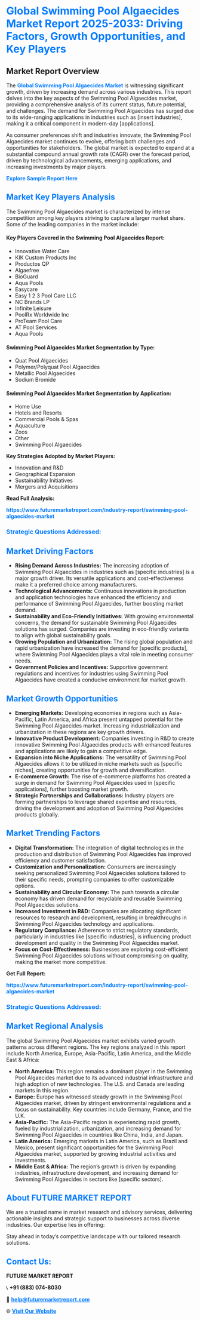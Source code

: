 <h1 style="color: #007BFF;">Global Swimming Pool Algaecides Market Report 2025-2033: Driving Factors, Growth Opportunities, and Key Players</h1>

<section id="overview">
<h2>Market Report Overview</h2>
<p>The <a href="https://www.futuremarketreport.com/industry-report/swimming-pool-algaecides-market" style="color: #007BFF; text-decoration: none;"><strong>Global Swimming Pool Algaecides Market</strong></a> is witnessing significant growth, driven by increasing demand across various industries. This report delves into the key aspects of the Swimming Pool Algaecides market, providing a comprehensive analysis of its current status, future potential, and challenges. The demand for Swimming Pool Algaecides has surged due to its wide-ranging applications in industries such as [insert industries], making it a critical component in modern-day [applications].</p>
<p>As consumer preferences shift and industries innovate, the Swimming Pool Algaecides market continues to evolve, offering both challenges and opportunities for stakeholders. The global market is expected to expand at a substantial compound annual growth rate (CAGR) over the forecast period, driven by technological advancements, emerging applications, and increasing investments by major players.</p>
</section>

<section id="overview">
<p><a href="https://www.futuremarketreport.com/request-sample/reportId=112845" style="color: #007BFF; text-decoration: none;"><strong>Explore Sample Report Here</strong></a></p>
</section>

<section id="key-players">
<h2 style="color: #007BFF;">Market Key Players Analysis</h2>
<p>The Swimming Pool Algaecides market is characterized by intense competition among key players striving to capture a larger market share. Some of the leading companies in the market include:</p>
<h4>Key Players Covered in the Swimming Pool Algaecides Report:</h4>
<ul><li>Innovative Water Care</li><li>KIK Custom Products Inc</li><li>Productos QP</li><li>Algaefree</li><li>BioGuard</li><li>Aqua Pools</li><li>Easycare</li><li>Easy 1 2 3 Pool Care LLC</li><li>NC Brands LP</li><li>Infinite Leisure</li><li>PoolRx Worldwide Inc</li><li>ProTeam Pool Care</li><li>AT Pool Services</li><li>Aqua Pools</li></ul>
<h4>Swimming Pool Algaecides Market Segmentation by Type:</h4>
<ul><li>Quat Pool Algaecides</li><li>Polymer/Polyquat Pool Algaecides</li><li>Metallic Pool Algaecides</li><li>Sodium Bromide</li></ul>

<h4>Swimming Pool Algaecides Market Segmentation by Application:</h4>
<ul><li>Home Use</li><li>Hotels and Resorts</li><li>Commercial Pools &amp; Spas</li><li>Aquaculture</li><li>Zoos</li><li>Other</li><li>Swimming Pool Algaecides</li></ul>
<p><strong>Key Strategies Adopted by Market Players:</strong></p>
<ul>
<li>Innovation and R&D</li>
<li>Geographical Expansion</li>
<li>Sustainability Initiatives</li>
<li>Mergers and Acquisitions</li>
</ul>
</section>

<section>
<p><strong>Read Full Analysis: </strong></p><a href="https://www.futuremarketreport.com/industry-report/swimming-pool-algaecides-market" style="color: #007BFF; text-decoration: none;"><strong>https://www.futuremarketreport.com/industry-report/swimming-pool-algaecides-market</strong></a>
<h3 style="color: #007BFF;">Strategic Questions Addressed:</h3>
</section>

<section id="driving-factors">
<h2 style="color: #007BFF;">Market Driving Factors</h2>
<ul>
<li><strong>Rising Demand Across Industries:</strong> The increasing adoption of Swimming Pool Algaecides in industries such as [specific industries] is a major growth driver. Its versatile applications and cost-effectiveness make it a preferred choice among manufacturers.</li>
<li><strong>Technological Advancements:</strong> Continuous innovations in production and application technologies have enhanced the efficiency and performance of Swimming Pool Algaecides, further boosting market demand.</li>
<li><strong>Sustainability and Eco-Friendly Initiatives:</strong> With growing environmental concerns, the demand for sustainable Swimming Pool Algaecides solutions has surged. Companies are investing in eco-friendly variants to align with global sustainability goals.</li>
<li><strong>Growing Population and Urbanization:</strong> The rising global population and rapid urbanization have increased the demand for [specific products], where Swimming Pool Algaecides plays a vital role in meeting consumer needs.</li>
<li><strong>Government Policies and Incentives:</strong> Supportive government regulations and incentives for industries using Swimming Pool Algaecides have created a conducive environment for market growth.</li>
</ul>
</section>

<section id="growth-opportunities">
<h2 style="color: #007BFF;">Market Growth Opportunities</h2>
<ul>
<li><strong>Emerging Markets:</strong> Developing economies in regions such as Asia-Pacific, Latin America, and Africa present untapped potential for the Swimming Pool Algaecides market. Increasing industrialization and urbanization in these regions are key growth drivers.</li>
<li><strong>Innovative Product Development:</strong> Companies investing in R&D to create innovative Swimming Pool Algaecides products with enhanced features and applications are likely to gain a competitive edge.</li>
<li><strong>Expansion into Niche Applications:</strong> The versatility of Swimming Pool Algaecides allows it to be utilized in niche markets such as [specific niches], creating opportunities for growth and diversification.</li>
<li><strong>E-commerce Growth:</strong> The rise of e-commerce platforms has created a surge in demand for Swimming Pool Algaecides used in [specific applications], further boosting market growth.</li>
<li><strong>Strategic Partnerships and Collaborations:</strong> Industry players are forming partnerships to leverage shared expertise and resources, driving the development and adoption of Swimming Pool Algaecides products globally.</li>
</ul>
</section>

<section id="trending-factors">
<h2 style="color: #007BFF;">Market Trending Factors</h2>
<ul>
<li><strong>Digital Transformation:</strong> The integration of digital technologies in the production and distribution of Swimming Pool Algaecides has improved efficiency and customer satisfaction.</li>
<li><strong>Customization and Personalization:</strong> Consumers are increasingly seeking personalized Swimming Pool Algaecides solutions tailored to their specific needs, prompting companies to offer customizable options.</li>
<li><strong>Sustainability and Circular Economy:</strong> The push towards a circular economy has driven demand for recyclable and reusable Swimming Pool Algaecides solutions.</li>
<li><strong>Increased Investment in R&D:</strong> Companies are allocating significant resources to research and development, resulting in breakthroughs in Swimming Pool Algaecides technology and applications.</li>
<li><strong>Regulatory Compliance:</strong> Adherence to strict regulatory standards, particularly in industries like [specific industries], is influencing product development and quality in the Swimming Pool Algaecides market.</li>
<li><strong>Focus on Cost-Effectiveness:</strong> Businesses are exploring cost-efficient Swimming Pool Algaecides solutions without compromising on quality, making the market more competitive.</li>
</ul>
</section>

<section>
<p><strong>Get Full Report: </strong></p><a href="https://www.futuremarketreport.com/industry-report/swimming-pool-algaecides-market" style="color: #007BFF; text-decoration: none;"><strong>https://www.futuremarketreport.com/industry-report/swimming-pool-algaecides-market</strong></a>
<h3 style="color: #007BFF;">Strategic Questions Addressed:</h3>
</section>


<section id="regional-analysis">
<h2 style="color: #007BFF;">Market Regional Analysis</h2>
<p>The global Swimming Pool Algaecides market exhibits varied growth patterns across different regions. The key regions analyzed in this report include North America, Europe, Asia-Pacific, Latin America, and the Middle East & Africa:</p>
<ul>
<li><strong>North America:</strong> This region remains a dominant player in the Swimming Pool Algaecides market due to its advanced industrial infrastructure and high adoption of new technologies. The U.S. and Canada are leading markets in this region.</li>
<li><strong>Europe:</strong> Europe has witnessed steady growth in the Swimming Pool Algaecides market, driven by stringent environmental regulations and a focus on sustainability. Key countries include Germany, France, and the U.K.</li>
<li><strong>Asia-Pacific:</strong> The Asia-Pacific region is experiencing rapid growth, fueled by industrialization, urbanization, and increasing demand for Swimming Pool Algaecides in countries like China, India, and Japan.</li>
<li><strong>Latin America:</strong> Emerging markets in Latin America, such as Brazil and Mexico, present significant opportunities for the Swimming Pool Algaecides market, supported by growing industrial activities and investments.</li>
<li><strong>Middle East & Africa:</strong> The region’s growth is driven by expanding industries, infrastructure development, and increasing demand for Swimming Pool Algaecides in sectors like [specific sectors].</li>
</ul>
</section>

<footer>
<h2 style="color: #007BFF;">About FUTURE MARKET REPORT</h2>
<p>We are a trusted name in market research and advisory services, delivering actionable insights and strategic support to businesses across diverse industries. Our expertise lies in offering:</p>

<p>Stay ahead in today’s competitive landscape with our tailored research solutions.</p>

<h2 style="color: #007BFF;">Contact Us:</h2>
<p><strong>FUTURE MARKET REPORT</strong></p>
<p>📞 <strong>+91 (883) 074-8030</strong></p>
<p>📧 <strong><a href="mailto:help@futuremarketreport.com" style="color: #007BFF;">help@futuremarketreport.com</a></strong></p>
<p>🌐 <strong><a href="https://www.futuremarketreport.com/" style="color: #007BFF;">Visit Our Website</a></strong></p>
</footer>